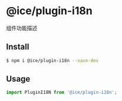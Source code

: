 # @ice/plugin-i18n

组件功能描述

## Install

```bash
$ npm i @ice/plugin-i18n --save-dev
```

## Usage

```js
import PluginI18N from '@ice/plugin-i18n';
```
